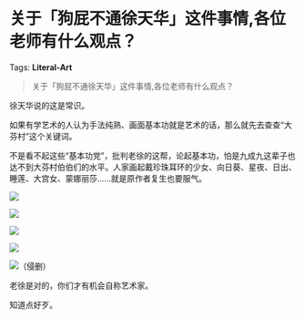 # 关于「狗屁不通徐天华」这件事情,各位老师有什么观点？

Tags: **Literal-Art**

> 关于「狗屁不通徐天华」这件事情,各位老师有什么观点？

徐天华说的这是常识。

如果有学艺术的人认为手法纯熟、画面基本功就是艺术的话，那么就先去查查“大芬村”这个关键词。

不是看不起这些“基本功党”，批判老徐的这帮，论起基本功，怕是九成九这辈子也达不到大芬村伯伯们的水平。人家画起戴珍珠耳环的少女、向日葵、星夜、日出、睡莲、大宫女、蒙娜丽莎……就是原作者复生也要服气。

![](https://pic1.zhimg.com/50/v2-c7430bf8ccb86e9035f7cc846d4d2d10_hd.jpg?source=1940ef5c)  


![](https://pic1.zhimg.com/50/v2-69f27f279939c5f4108a7465340d1e9a_hd.jpg?source=1940ef5c)  


![](https://pic1.zhimg.com/50/v2-e19b9f8a448758318d64226c4243a530_hd.jpg?source=1940ef5c)  


![](https://pic1.zhimg.com/50/v2-25721a2fd99963781f670c3589558e31_hd.jpg?source=1940ef5c)  


![](https://pic3.zhimg.com/50/v2-ab28ff3122089252347b0ab62bc22731_hd.jpg?source=1940ef5c)（侵删）

老徐是对的，你们才有机会自称艺术家。

知道点好歹。




